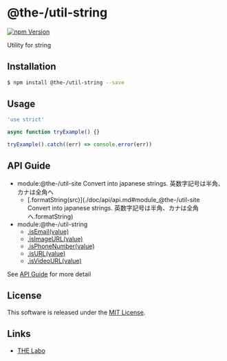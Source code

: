 @the-/util-string
==========

<!---
This file is generated by @the-/templates. Do not update manually.
--->

<!-- Badge Start -->
<a name="badges"></a>

[![npm Version][bd_npm_shield_url]][bd_npm_url]

[bd_repo_url]: https://github.com/the-labo/the
[bd_npm_url]: http://www.npmjs.org/package/@the-/util-string
[bd_npm_shield_url]: http://img.shields.io/npm/v/@the-/util-string.svg?style=flat

<!-- Badge End -->


<!-- Description Start -->
<a name="description"></a>

Utility for string

<!-- Description End -->


<!-- Overview Start -->
<a name="overview"></a>




<!-- Overview End -->


<!-- Sections Start -->
<a name="sections"></a>

<!-- Section from "doc/readme/01.Installation.md.hbs" Start -->

<a name="section-doc-readme-01-installation-md"></a>

Installation
-----

```bash
$ npm install @the-/util-string --save
```


<!-- Section from "doc/readme/01.Installation.md.hbs" End -->

<!-- Section from "doc/readme/02.Usage.md.hbs" Start -->

<a name="section-doc-readme-02-usage-md"></a>

Usage
---------

```javascript
'use strict'

async function tryExample() {}

tryExample().catch((err) => console.error(err))

```


<!-- Section from "doc/readme/02.Usage.md.hbs" End -->


<!-- Sections Start -->

<a name="api"></a>

## API Guide


- module:@the-/util-site
Convert into japanese strings.
英数字記号は半角、カナは全角へ
  - [.formatString(src)](./doc/api/api.md#module_@the-/util-site
Convert into japanese strings.
英数字記号は半角、カナは全角へ.formatString)
- module:@the-/util-string
  - [.isEmail(value)](./doc/api/api.md#module_@the-/util-string.isEmail)
  - [.isImageURL(value)](./doc/api/api.md#module_@the-/util-string.isImageURL)
  - [.isPhoneNumber(value)](./doc/api/api.md#module_@the-/util-string.isPhoneNumber)
  - [.isURL(value)](./doc/api/api.md#module_@the-/util-string.isURL)
  - [.isVideoURL(value)](./doc/api/api.md#module_@the-/util-string.isVideoURL)

See [API Guide](./doc/api/api.md) for more detail


<!-- LICENSE Start -->
<a name="license"></a>

License
-------
This software is released under the [MIT License](https://github.com/the-labo/the/blob/master/LICENSE).

<!-- LICENSE End -->


<!-- Links Start -->
<a name="links"></a>

Links
------

+ [THE Labo][the_labo_url]

[the_labo_url]: https://github.com/the-labo

<!-- Links End -->
